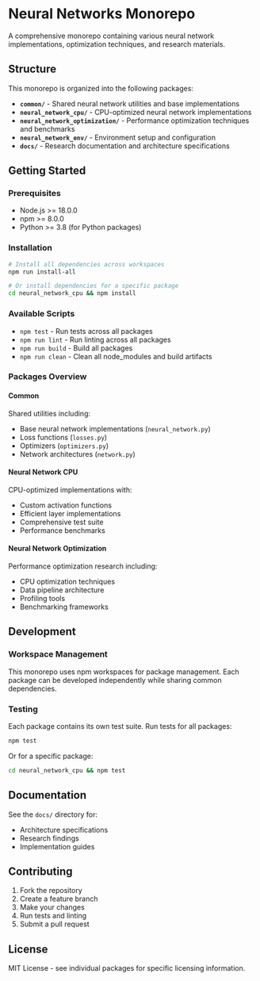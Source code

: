 # Neural Networks Monorepo

A comprehensive monorepo containing various neural network implementations, optimization techniques, and research materials.

## Structure

This monorepo is organized into the following packages:

- **`common/`** - Shared neural network utilities and base implementations
- **`neural_network_cpu/`** - CPU-optimized neural network implementations
- **`neural_network_optimization/`** - Performance optimization techniques and benchmarks
- **`neural_network_env/`** - Environment setup and configuration
- **`docs/`** - Research documentation and architecture specifications

## Getting Started

### Prerequisites

- Node.js >= 18.0.0
- npm >= 8.0.0
- Python >= 3.8 (for Python packages)

### Installation

```bash
# Install all dependencies across workspaces
npm run install-all

# Or install dependencies for a specific package
cd neural_network_cpu && npm install
```

### Available Scripts

- `npm test` - Run tests across all packages
- `npm run lint` - Run linting across all packages
- `npm run build` - Build all packages
- `npm run clean` - Clean all node_modules and build artifacts

### Packages Overview

#### Common
Shared utilities including:
- Base neural network implementations (`neural_network.py`)
- Loss functions (`losses.py`)
- Optimizers (`optimizers.py`)
- Network architectures (`network.py`)

#### Neural Network CPU
CPU-optimized implementations with:
- Custom activation functions
- Efficient layer implementations
- Comprehensive test suite
- Performance benchmarks

#### Neural Network Optimization
Performance optimization research including:
- CPU optimization techniques
- Data pipeline architecture
- Profiling tools
- Benchmarking frameworks

## Development

### Workspace Management

This monorepo uses npm workspaces for package management. Each package can be developed independently while sharing common dependencies.

### Testing

Each package contains its own test suite. Run tests for all packages:

```bash
npm test
```

Or for a specific package:

```bash
cd neural_network_cpu && npm test
```

## Documentation

See the `docs/` directory for:
- Architecture specifications
- Research findings
- Implementation guides

## Contributing

1. Fork the repository
2. Create a feature branch
3. Make your changes
4. Run tests and linting
5. Submit a pull request

## License

MIT License - see individual packages for specific licensing information.